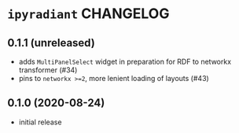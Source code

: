 # `ipyradiant` CHANGELOG

## 0.1.1 (unreleased)

- adds `MultiPanelSelect` widget in preparation for RDF to networkx transformer (#34)
- pins to `networkx >=2`, more lenient loading of layouts (#43)

## 0.1.0 (2020-08-24)

- initial release
